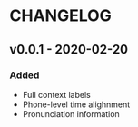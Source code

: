 # CHANGELOG

## v0.0.1 - 2020-02-20
### Added
- Full context labels
- Phone-level time alighnment
- Pronunciation information

